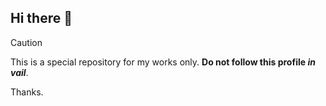 ## Hi there 👋

> [!CAUTION]
This is a special repository for my works only. **Do not follow this profile _in vail_**.

Thanks.
